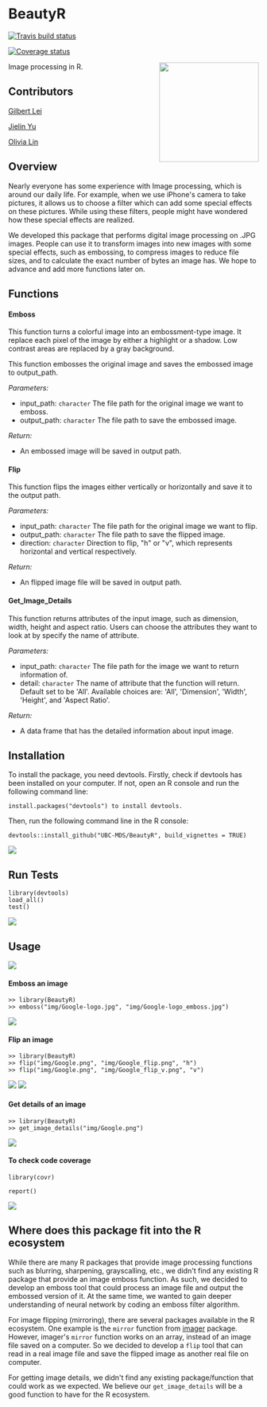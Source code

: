 # BeautyR

[![Travis build status](https://travis-ci.org/UBC-MDS/BeautyR.svg?branch=master)](https://travis-ci.org/UBC-MDS/BeautyR)

[![Coverage status](https://codecov.io/gh/UBC-MDS/BeautyR/branch/master/graph/badge.svg)](https://codecov.io/github/UBC-MDS/BeautyR?branch=master)

<img src="img/logo.png" align="right" height="200" width="200"/>

Image processing in R.

## Contributors

[Gilbert Lei](https://github.com/gilbertlei)

[Jielin Yu](https://github.com/jielinyu)

[Olivia Lin](https://github.com/olivia-lin)

## Overview
Nearly everyone has some experience with Image processing, which is around our daily life. For example, when we use iPhone's camera to take pictures, it allows us to choose a filter which can add some special effects on these pictures. While using these filters, people might have wondered how these special effects are realized.

We developed this package that performs digital image processing on .JPG images. People can use it to transform images into new images with some special effects, such as embossing, to compress images to reduce file sizes, and to calculate the exact number of bytes an image has. We hope to advance and add more functions later on.

## Functions
#### Emboss

This function turns a colorful image into an embossment-type image. It replace each pixel of the image by either a highlight or a shadow. Low contrast areas are replaced by a gray background.

This function embosses the original image and saves the embossed image to output_path.

*Parameters:*  
- input_path: `character` The file path for the original image we want to emboss.  
- output_path: `character` The file path to save the embossed image.

*Return:*   
- An embossed image will be saved in output path.


#### Flip

This function flips the images either vertically or horizontally and save it to the output path.

*Parameters:*  
- input_path: `character` The file path for the original image we want to flip.
- output_path: `character`  The file path to save the flipped image.
- direction: `character` Direction to flip, "h" or "v", which represents horizontal and vertical respectively.

*Return:*  
- An flipped image file will be saved in output path.


#### Get_Image_Details

This function returns attributes of the input image, such as dimension, width, height and aspect ratio. Users can choose the attributes they want to look at by specify the name of attribute.

*Parameters:*  
- input_path: `character` The file path for the image we want to return information of.
- detail: `character` The name of attribute that the function will return. Default set to be 'All'. Available choices are: 'All', 'Dimension', 'Width', 'Height', and 'Aspect Ratio'.

*Return:*  
- A data frame that has the detailed information about input image.




## Installation
To install the package, you need devtools.
Firstly, check if devtools has been installed on your computer. If not, open an R console and run the following command line:
```
install.packages("devtools") to install devtools.
```

Then, run the following command line in the R console:
```
devtools::install_github("UBC-MDS/BeautyR", build_vignettes = TRUE)
```
![](img/installation.png)


## Run Tests

```
library(devtools)
load_all()
test()
```

![](img/test_result.JPG)

## Usage

![](img/Google-logo.png)

#### Emboss an image
```
>> library(BeautyR)
>> emboss("img/Google-logo.jpg", "img/Google-logo_emboss.jpg")
```

![](img/Google-logo_emboss.jpg)

#### Flip an image  
```
>> library(BeautyR)
>> flip("img/Google.png", "img/Google_flip.png", "h")  
>> flip("img/Google.png", "img/Google_flip_v.png", "v")  
```

![](img/Google_flip.png)
![](img/Google_flip_v.png)

#### Get details of an image  
```
>> library(BeautyR)
>> get_image_details("img/Google.png")
```
![](img/sample_get_details.png)

#### To check code coverage
```
library(covr)

report()
```
![](img/coverageR.png)

## Where does this package fit into the R ecosystem

While there are many R packages that provide image processing functions such as blurring, sharpening, grayscalling, etc., we didn't find any existing R package that provide an image emboss function. As such, we decided to develop an emboss tool that could process an image file and output the embossed version of it. At the same time, we wanted to gain deeper understanding of neural network by coding an emboss filter algorithm.   


For image flipping (mirroring), there are several packages available in the R ecosystem. One example is the `mirror` function from [imager](https://cran.r-project.org/web/packages/imager/vignettes/gettingstarted.html) package. However, imager's `mirror` function works on an array, instead of an image file saved on a computer. So we decided to develop a `flip` tool that can read in a real image file and save the flipped image as another real file on computer.


For getting image details, we didn't find any existing package/function that could work as we expected. We believe our `get_image_details` will be a good function to have for the R ecosystem.
